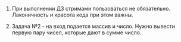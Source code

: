 1. При выполнении ДЗ стримами пользоваться не обязательно. Лаконичность и красота кода при этом важны.

2. Задача №2 - на вход подается массив и число. Нужно вывести первую пару чисел, которые дают в сумме число.
